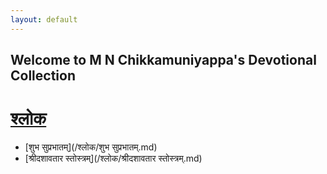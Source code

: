 ```yaml
---
layout: default
---
```


## Welcome to M N Chikkamuniyappa's Devotional Collection

# [श्लोक](/श्लोक/index.md)

- [शुभ सुप्रभातम्](/श्लोक/शुभ सुप्रभातम्.md)
- [श्रीदशावतार स्तोस्त्रम्](/श्लोक/श्रीदशावतार स्तोस्त्रम्.md)
